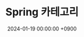 ---
layout  : category
title   : Spring 카테고리
summary : 
date    : 2024-01-19 00:00:00 +0900
updated : 2024-01-19 00:00:00 +0900
tag     : category
toc     : true
public  : true
comment : false
parent  : [[/index]]
latex   : false
---